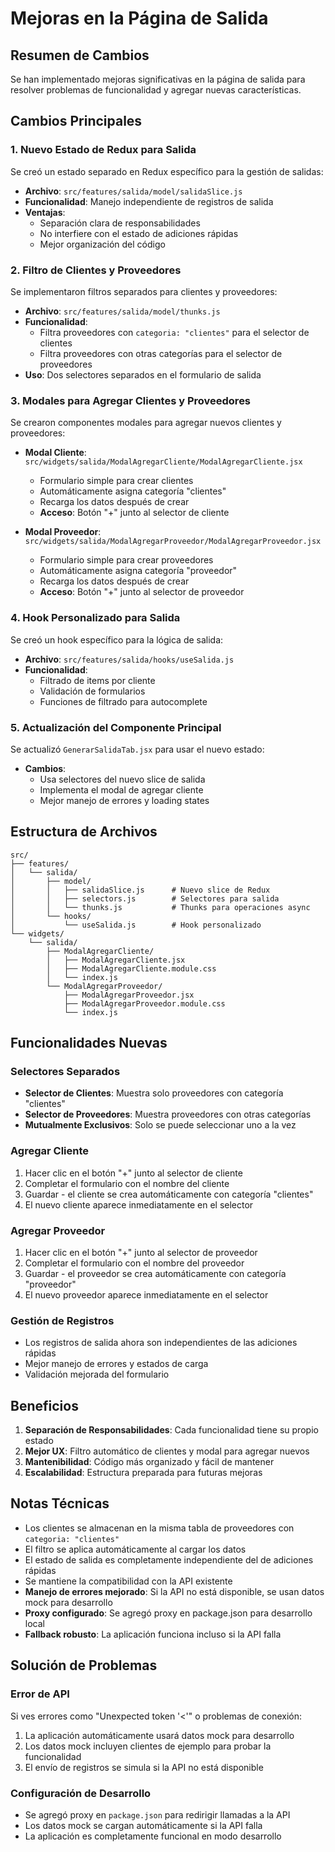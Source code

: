 # Mejoras en la Página de Salida

## Resumen de Cambios

Se han implementado mejoras significativas en la página de salida para resolver problemas de funcionalidad y agregar nuevas características.

## Cambios Principales

### 1. Nuevo Estado de Redux para Salida

Se creó un estado separado en Redux específico para la gestión de salidas:

- **Archivo**: `src/features/salida/model/salidaSlice.js`
- **Funcionalidad**: Manejo independiente de registros de salida
- **Ventajas**: 
  - Separación clara de responsabilidades
  - No interfiere con el estado de adiciones rápidas
  - Mejor organización del código

### 2. Filtro de Clientes y Proveedores

Se implementaron filtros separados para clientes y proveedores:

- **Archivo**: `src/features/salida/model/thunks.js`
- **Funcionalidad**: 
  - Filtra proveedores con `categoria: "clientes"` para el selector de clientes
  - Filtra proveedores con otras categorías para el selector de proveedores
- **Uso**: Dos selectores separados en el formulario de salida

### 3. Modales para Agregar Clientes y Proveedores

Se crearon componentes modales para agregar nuevos clientes y proveedores:

- **Modal Cliente**: `src/widgets/salida/ModalAgregarCliente/ModalAgregarCliente.jsx`
  - Formulario simple para crear clientes
  - Automáticamente asigna categoría "clientes"
  - Recarga los datos después de crear
  - **Acceso**: Botón "+" junto al selector de cliente

- **Modal Proveedor**: `src/widgets/salida/ModalAgregarProveedor/ModalAgregarProveedor.jsx`
  - Formulario simple para crear proveedores
  - Automáticamente asigna categoría "proveedor"
  - Recarga los datos después de crear
  - **Acceso**: Botón "+" junto al selector de proveedor

### 4. Hook Personalizado para Salida

Se creó un hook específico para la lógica de salida:

- **Archivo**: `src/features/salida/hooks/useSalida.js`
- **Funcionalidad**:
  - Filtrado de items por cliente
  - Validación de formularios
  - Funciones de filtrado para autocomplete

### 5. Actualización del Componente Principal

Se actualizó `GenerarSalidaTab.jsx` para usar el nuevo estado:

- **Cambios**:
  - Usa selectores del nuevo slice de salida
  - Implementa el modal de agregar cliente
  - Mejor manejo de errores y loading states

## Estructura de Archivos

```
src/
├── features/
│   └── salida/
│       ├── model/
│       │   ├── salidaSlice.js      # Nuevo slice de Redux
│       │   ├── selectors.js        # Selectores para salida
│       │   └── thunks.js           # Thunks para operaciones async
│       └── hooks/
│           └── useSalida.js        # Hook personalizado
└── widgets/
    └── salida/
        ├── ModalAgregarCliente/
        │   ├── ModalAgregarCliente.jsx
        │   ├── ModalAgregarCliente.module.css
        │   └── index.js
        └── ModalAgregarProveedor/
            ├── ModalAgregarProveedor.jsx
            ├── ModalAgregarProveedor.module.css
            └── index.js
```

## Funcionalidades Nuevas

### Selectores Separados
- **Selector de Clientes**: Muestra solo proveedores con categoría "clientes"
- **Selector de Proveedores**: Muestra proveedores con otras categorías
- **Mutualmente Exclusivos**: Solo se puede seleccionar uno a la vez

### Agregar Cliente
1. Hacer clic en el botón "+" junto al selector de cliente
2. Completar el formulario con el nombre del cliente
3. Guardar - el cliente se crea automáticamente con categoría "clientes"
4. El nuevo cliente aparece inmediatamente en el selector

### Agregar Proveedor
1. Hacer clic en el botón "+" junto al selector de proveedor
2. Completar el formulario con el nombre del proveedor
3. Guardar - el proveedor se crea automáticamente con categoría "proveedor"
4. El nuevo proveedor aparece inmediatamente en el selector

### Gestión de Registros
- Los registros de salida ahora son independientes de las adiciones rápidas
- Mejor manejo de errores y estados de carga
- Validación mejorada del formulario

## Beneficios

1. **Separación de Responsabilidades**: Cada funcionalidad tiene su propio estado
2. **Mejor UX**: Filtro automático de clientes y modal para agregar nuevos
3. **Mantenibilidad**: Código más organizado y fácil de mantener
4. **Escalabilidad**: Estructura preparada para futuras mejoras

## Notas Técnicas

- Los clientes se almacenan en la misma tabla de proveedores con `categoria: "clientes"`
- El filtro se aplica automáticamente al cargar los datos
- El estado de salida es completamente independiente del de adiciones rápidas
- Se mantiene la compatibilidad con la API existente
- **Manejo de errores mejorado**: Si la API no está disponible, se usan datos mock para desarrollo
- **Proxy configurado**: Se agregó proxy en package.json para desarrollo local
- **Fallback robusto**: La aplicación funciona incluso si la API falla

## Solución de Problemas

### Error de API
Si ves errores como "Unexpected token '<'" o problemas de conexión:
1. La aplicación automáticamente usará datos mock para desarrollo
2. Los datos mock incluyen clientes de ejemplo para probar la funcionalidad
3. El envío de registros se simula si la API no está disponible

### Configuración de Desarrollo
- Se agregó proxy en `package.json` para redirigir llamadas a la API
- Los datos mock se cargan automáticamente si la API falla
- La aplicación es completamente funcional en modo desarrollo
